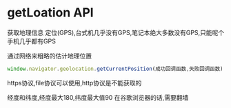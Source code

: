 # getLoation  API

获取地理信息
定位(GPS),台式机几乎没有GPS,笔记本绝大多数没有GPS,只能呢个手机几乎都有GPS

通过网络来粗略的估计地理位置
```js
window.navigator.geolocation.getCurrentPosition(成功回调函数,失败回调函数)
```
https协议,file协议可以使用,http协议是不能获取的

经度和纬度,经度最大180,纬度最大值90
在谷歌浏览器的话,需要翻墙